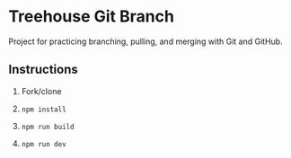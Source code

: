 # Treehouse Git Branch

Project for practicing branching, pulling, and merging with Git and GitHub.

## Instructions

1. Fork/clone

1. `npm install`

1. `npm run build`

1. `npm run dev`
